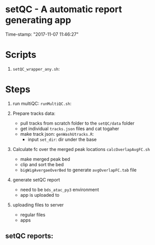setQC - A automatic report generating app
============================================================
Time-stamp: "2017-11-07 11:46:27"


# Scripts 

1. `setQC_wrapper_any.sh`: 


# Steps 

1. run multiQC: `runMultiQC.sh`:
   
2. Prepare  tracks data:
   * pull tracks from scratch folder to the `setQC/data` folder 
   * get individual `tracks.json` files and cat togaher 
   * make track json: `genWashUtracks.R`: 
     * input `set_dir`: dir under the base 

3. Calculate fc over the merged peak locations `calcOverlapAvgFC.sh`
   * make merged peak bed 
   * clip and sort the bed 
   * `bigWigAvergaeOverBed` to generate `avgOverlapFC.tab` file 

4. generate setQC report 
   * need to be `bds_atac_py3` environment
   * app is uploaded to 
     
5. uploading files to server 
   * regular files 
   * apps 


## setQC reports: 

